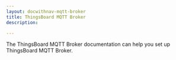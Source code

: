 ```yaml
---
layout: docwithnav-mqtt-broker
title: ThingsBoard MQTT Broker
description:

---
```


<p>The ThingsBoard MQTT Broker documentation can help you set up ThingsBoard MQTT Broker.</p>




